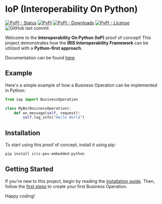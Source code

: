 # IoP (Interoperability On Python)

[![PyPI - Status](https://img.shields.io/pypi/status/iris-pex-embedded-python)](https://pypi.org/project/iris-pex-embedded-python/)
[![PyPI](https://img.shields.io/pypi/v/iris-pex-embedded-python)](https://pypi.org/project/iris-pex-embedded-python/)
[![PyPI - Downloads](https://img.shields.io/pypi/dm/iris-pex-embedded-python)](https://pypi.org/project/iris-pex-embedded-python/)
[![PyPI - License](https://img.shields.io/pypi/l/iris-pex-embedded-python)](https://pypi.org/project/iris-pex-embedded-python/)
![GitHub last commit](https://img.shields.io/github/last-commit/grongierisc/interoperability-embedded-python)

Welcome to the **Interoperability On Python (IoP)** proof of concept! This project demonstrates how the **IRIS Interoperability Framework** can be utilized with a **Python-first approach**.

Documentation can be found [here](https://grongierisc.github.io/interoperability-embedded-python/).

## Example

Here's a simple example of how a Business Operation can be implemented in Python:

```python
from iop import BusinessOperation

class MyBo(BusinessOperation):
    def on_message(self, request):
        self.log_info("Hello World")
```

## Installation

To start using this proof of concept, install it using pip:

```bash
pip install iris-pex-embedded-python
```

## Getting Started

If you're new to this project, begin by reading the [installation guide](https://grongierisc.github.io/interoperability-embedded-python/getting-started/installation). Then, follow the [first steps](https://grongierisc.github.io/interoperability-embedded-python/getting-started/first-steps) to create your first Business Operation.

Happy coding!